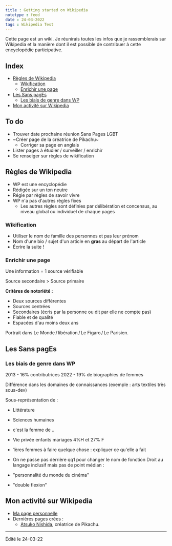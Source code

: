 ```yaml
---
title : Getting started on Wikipedia
notetype : feed
date : 24-03-2022
tags : Wikipedia Test
---
```

Cette page est un wiki. Je réunirais toutes les infos que je rassemblerais sur Wikipedia et la manière dont il est possible de contribuer à cette encyclopédie participative.

## Index  
<!-- TOC titleSize:2 tabSpaces:2 depthFrom:1 depthTo:3 withLinks:1 updateOnSave:1 orderedList:0 skip:2 title:0 charForUnorderedList:* -->
* [Règles de Wikipedia](#règles-de-wikipedia)
  * [Wikification](#wikification)
  * [Enrichir une page](#enrichir-une-page)
* [Les Sans pagEs](#les-sans-pages)
  * [Les biais de genre dans WP](#les-biais-de-genre-dans-wp)
* [Mon activité sur Wikipedia](#mon-activité-sur-wikipedia)
<!-- /TOC -->


## To do  

- Trouver date prochaine réunion Sans Pages LGBT
- ~Créer page de la créatrice de Pikachu~
  - Corriger sa page en anglais
- Lister pages à étudier / surveiller / enrichir
- Se renseiger sur règles de wikification

## Règles de Wikipedia

- WP est une encyclopédie
- Rédigée sur un ton neutre
- Régie par règles de savoir vivre
- WP n'a pas d'autres règles fixes
  - Les autres règles sont définies par délibération et concensus, au niveau global ou individuel de chaque pages

### Wikification
- Utiliser le nom de famille des personnes et pas leur prénom
- Nom d'une bio / sujet d'un article en **gras** au départ de l'article
- Écrire la suite !

### Enrichir une page
Une information = 1 source vérifiable

Source secondaire > Source primaire

__Critères de notoriété :__
- Deux sources différentes
- Sources centrées
- Secondaires (écris par la personne ou dit par elle ne compte pas)
- Fiable et de qualité
- Espacées d'au moins deux ans

Portrait dans Le Monde / libération / Le Figaro / Le Parisien.

## Les Sans pagEs

### Les biais de genre dans WP

2013 - 16% contributrices
2022 - 19% de biographies de femmes

Différence dans les domaines de connaissances (exemple : arts textiles très sous-dev)

Sous-représentation de :
- Littérature
- Sciences humaines

- c'est la femme de ..
- Vie privée enfants mariages 4%H et 27% F
- 1ères femmes à faire quelque chose : expliquer ce qu'elle a fait

- On ne passe pas dérrière qq1 pour changer le nom de fonction
Droit au langage inclusif mais pas de point médian :

- "personnalité du monde du cinéma"
- "double flexion"

## Mon activité sur Wikipedia
- [Ma page personnelle](https://fr.wikipedia.org/wiki/Utilisatrice:Alex_Lambda)
- Dernières pages crées :
  - [Atsuko Nishida](https://fr.wikipedia.org/wiki/Utilisatrice:Alex_Lambda/Atsuko_Nishida), créatrice de Pikachu.

----
Édité le 24-03-22
